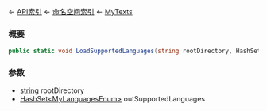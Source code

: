 ← [API索引](Api-Index) ← [命名空间索引](Namespace-Index) ← [MyTexts](VRage.MyTexts)

### 概要

```csharp
public static void LoadSupportedLanguages(string rootDirectory, HashSet<MyLanguagesEnum> outSupportedLanguages)
```

### 参数

* [string](https://docs.microsoft.com/en-us/dotnet/api/System.String?view=netframework-4.6) rootDirectory
* [HashSet&lt;MyLanguagesEnum&gt;](https://docs.microsoft.com/en-us/dotnet/api/System.Collections.Generic.HashSet-1?view=netframework-4.6) outSupportedLanguages
